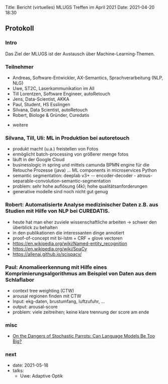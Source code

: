Title: Bericht (virtuelles) MLUGS Treffen im April 2021
Date: 2021-04-20 18:30

## Protokoll

### Intro

Das Ziel der MLUGS ist der Austausch über Machine-Learning-Themen.

### Teilnehmer

- Andreas, Software-Entwickler, AX-Semantics, Sprachverarbeitung (NLP, NLG)
- Uwe, ST2C, Laserkommunikation im All
- Till Lorentzen, Software Engineer, autoRetouch
- Jens, Data-Scientist, AKKA
- Paul, Student, HS Esslingen
- Silvana, Data Scientist, autoRetouch
- Robert, Biologe & Gründer, Curedatis

+ weitere

### Silvana, Till, Uli: ML in Produktion bei autoretouch

- produkt macht (u.a.) freistellen von Fotos
- ermöglicht batch-processing von größerer menge fotos
- läuft in der Google Cloud
- businesslogic in spring und mittels camunda BPMN engine für die Retouche Prozesse (java) ... ML components in microservices Python
- semantic segmentation: deeplab v3+ -- encoder-decoder - atrous-separable-convolution-semantic-segmentation
- problem: sehr hohe auflösung (4k); hohe qualitätsanforderungen
- generative modelle sind noch nicht gut genug


### Robert: Automatisierte Analyse medizinischer Daten z.B. aus Studien mit Hilfe von NLP bei CUREDATIS.

- heute hat man eher zuviele wissenschaftliche arbeiten -> schwer den überblick zu behalten
- in den publikationen die interessanten dinge annotiert
- proof-of-concept mit bi-lstm + CRF + glove vectoren
- <https://en.wikipedia.org/wiki/Named-entity_recognition>
- <https://en.wikipedia.org/wiki/SpaCy>
- <https://allenai.github.io/scispacy/>


### Paul: Anomalieerkennung mit Hilfe eines Komprimierungsalgorithmus am Beispiel von Daten aus dem Schlaflabor

- context tree weighting (CTW)
- arousal regionen finden mit CTW
- Input: ekg-daten, brustumfang, luftzufuhr, ...
- output: arousal-score
- problem: viele zeitreihen; keine klare trennung der score am ende


### misc

- [On the Dangers of Stochastic Parrots:
Can Language Models Be Too Big?](http://faculty.washington.edu/ebender/papers/Stochastic_Parrots.pdf)


### next

- date: 2021-05-18
- talks: 
    - Uwe: Adaptive Optik
